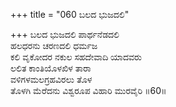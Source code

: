 +++
title = "060 ಬಲದ ಭುಜದಲಿ"

+++
ಬಲದ ಭುಜದಲಿ ಪಾರ್ಥನೆಡದಲಿ   
ಹಲಧರನು ಚರಣದಲಿ ಧರ್ಮಜ   
ಕಲಿ ವೃಕೋದರ ನಕುಲ ಸಹದೇವಾದಿ ಯಾದವರು   
ಲಲಿತ ಕಾಂತಿಯೊಳಖಿಳ ತಾರಾ   
ವಳಿಗಳಮಲಗ್ರಹವಿರಲು ತೊಳ   
ತೊಳಗಿ ಮೆರೆದನು ವಿಶ್ವರೂಪ ವಿಹಾರಿ ಮುರವೈರಿ    ॥60॥